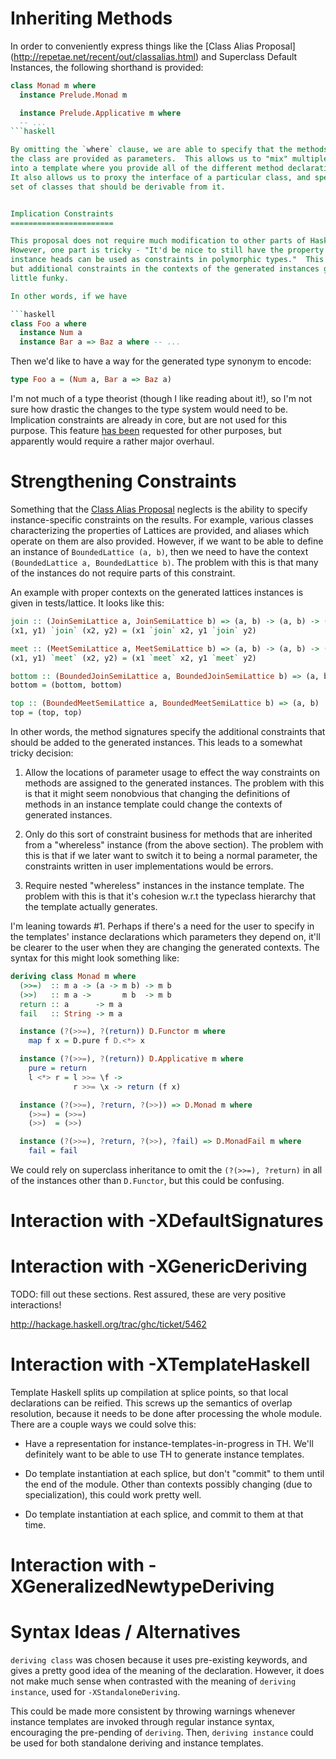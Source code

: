 Inheriting Methods
==================

In order to conveniently express things like the [Class Alias Proposal]
(http://repetae.net/recent/out/classalias.html) and Superclass Default
Instances, the following shorthand is provided:

```haskell
class Monad m where
  instance Prelude.Monad m

  instance Prelude.Applicative m where
  -- ...
```haskell

By omitting the `where` clause, we are able to specify that the methods of
the class are provided as parameters.  This allows us to "mix" multiple classes
into a template where you provide all of the different method declarations.
It also allows us to proxy the interface of a particular class, and specify the
set of classes that should be derivable from it.


Implication Constraints
=======================

This proposal does not require much modification to other parts of Haskell.
However, one part is tricky - "It'd be nice to still have the property that
instance heads can be used as constraints in polymorphic types."  This is fine,
but additional constraints in the contexts of the generated instances get a
little funky. 

In other words, if we have

```haskell
class Foo a where
  instance Num a
  instance Bar a => Baz a where -- ...
```

Then we'd like to have a way for the generated type synonym to encode:

```haskell
type Foo a = (Num a, Bar a => Baz a)
```

I'm not much of a type theorist (though I like reading about it!), so I'm not
sure how drastic the changes to the type system would need to be.  Implication
constraints are already in core, but are not used for this purpose.   This
feature <a href="http://hackage.haskell.org/trac/ghc/ticket/5927">has been</a>
requested for other purposes, but apparently would require a rather major
overhaul.


Strengthening Constraints
=========================

Something that the [Class Alias Proposal](http://repetae.net/recent/out/classalias.html)
neglects is the ability to specify instance-specific constraints on the results.
For example, various classes characterizing the properties of Lattices are
provided, and aliases which operate on them are also provided.  However, if we
want to be able to define an instance of `BoundedLattice (a, b)`, then we need
to have the context `(BoundedLattice a, BoundedLattice b)`.  The problem with
this is that many of the instances do not require parts of this constraint.

An example with proper contexts on the generated lattices instances is given
in tests/lattice.  It looks like this:

```haskell
join :: (JoinSemiLattice a, JoinSemiLattice b) => (a, b) -> (a, b) -> (a, b)
(x1, y1) `join` (x2, y2) = (x1 `join` x2, y1 `join` y2)

meet :: (MeetSemiLattice a, MeetSemiLattice b) => (a, b) -> (a, b) -> (a, b)
(x1, y1) `meet` (x2, y2) = (x1 `meet` x2, y1 `meet` y2)

bottom :: (BoundedJoinSemiLattice a, BoundedJoinSemiLattice b) => (a, b)
bottom = (bottom, bottom)

top :: (BoundedMeetSemiLattice a, BoundedMeetSemiLattice b) => (a, b)
top = (top, top)
```

In other words, the method signatures specify the additional constraints that
should be added to the generated instances.  This leads to a somewhat tricky
decision:

1. Allow the locations of parameter usage to effect the way constraints on
   methods are assigned to the generated instances.  The problem with this is
   that it might seem nonobvious that changing the definitions of methods in an
   instance template could change the contexts of generated instances.

2. Only do this sort of constraint business for methods that are inherited from
   a "whereless" instance (from the above section).  The problem with this is
   that if we later want to switch it to being a normal parameter, the
   constraints written in user implementations would be errors.

3. Require nested "whereless" instances in the instance template.  The problem
   with this is that it's cohesion w.r.t the typeclass hierarchy that the
   template actually generates.

I'm leaning towards #1.  Perhaps if there's a need for the user to specify in
the templates' instance declarations which parameters they depend on, it'll be
clearer to the user when they are changing the generated contexts.  The syntax
for this might look something like:

```haskell
deriving class Monad m where
  (>>=)  :: m a -> (a -> m b) -> m b
  (>>)   :: m a ->       m b  -> m b
  return :: a      -> m a
  fail   :: String -> m a

  instance (?(>>=), ?(return)) D.Functor m where
    map f x = D.pure f D.<*> x

  instance (?(>>=), ?(return)) D.Applicative m where
    pure = return
    l <*> r = l >>= \f ->
              r >>= \x -> return (f x)

  instance (?(>>=), ?return, ?(>>)) => D.Monad m where
    (>>=) = (>>=)
    (>>)  = (>>)

  instance (?(>>=), ?return, ?(>>), ?fail) => D.MonadFail m where
    fail = fail
```

We could rely on superclass inheritance to omit the `(?(>>=), ?return)` in all
of the instances other than `D.Functor`, but this could be confusing.


Interaction with -XDefaultSignatures
====================================

Interaction with -XGenericDeriving
==================================

TODO: fill out these sections. Rest assured, these are very positive
interactions!

http://hackage.haskell.org/trac/ghc/ticket/5462

Interaction with -XTemplateHaskell
==================================

Template Haskell splits up compilation at splice points, so that local
declarations can be reified.  This screws up the semantics of overlap
resolution, because it needs to be done after processing the whole module.
There are a couple ways we could solve this:

* Have a representation for instance-templates-in-progress in TH.  We'll
  definitely want to be able to use TH to generate instance templates.

* Do template instantiation at each splice, but don't "commit" to them until
  the end of the module.  Other than contexts possibly changing (due to
  specialization), this could work pretty well.

* Do template instantiation at each splice, and commit to them at that time.


Interaction with -XGeneralizedNewtypeDeriving
=============================================



Syntax Ideas / Alternatives
===========================

`deriving class` was chosen because it uses pre-existing keywords, and gives a
pretty good idea of the meaning of the declaration.  However, it does not make
much sense when contrasted with the meaning of `deriving instance`, used for 
`-XStandaloneDeriving`.

This could be made more consistent by throwing warnings whenever instance
templates are invoked through regular instance syntax, encouraging the
pre-pending of `deriving`.  Then, `deriving instance` could be used for both
standalone deriving and instance templates.
